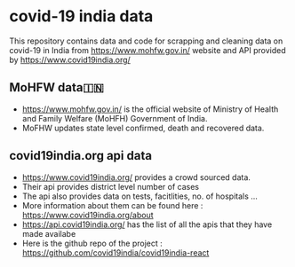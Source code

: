 # covid-19 india data
This repository contains data and code for scrapping and cleaning data on covid-19 in India from https://www.mohfw.gov.in/ website and API provided by https://www.covid19india.org/

## MoHFW data:india:
* https://www.mohfw.gov.in/ is the official website of Ministry of Health and Family Welfare (MoHFH) Government of India. 
* MoFHW updates state level confirmed, death and recovered data.

## covid19india.org api data
* https://www.covid19india.org/ provides a crowd sourced data. 
* Their api provides district level number of cases
* The api also provides data on tests, facitlities, no. of hospitals ...
* More information about them can be found here : https://www.covid19india.org/about
* https://api.covid19india.org/ has the list of all the apis that they have made availabe
* Here is the github repo of the project : https://github.com/covid19india/covid19india-react
